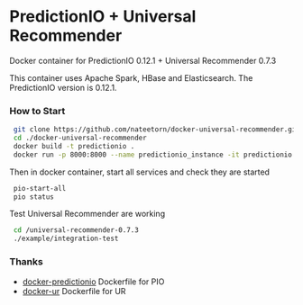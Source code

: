 # PredictionIO + Universal Recommender 
Docker container for PredictionIO 0.12.1 + Universal Recommender 0.7.3

This container uses Apache Spark, HBase and Elasticsearch.
The PredictionIO version is 0.12.1.

### How to Start
```bash
 git clone https://github.com/nateetorn/docker-universal-recommender.git
 cd ./docker-universal-recommender
 docker build -t predictionio .
 docker run -p 8000:8000 --name predictionio_instance -it predictionio /bin/bash
```
Then in docker container, start all services and check they are started
```bash
 pio-start-all
 pio status
```

Test Universal Recommender are working 
```bash
 cd /universal-recommender-0.7.3
 ./example/integration-test
```

### Thanks

 * [docker-predictionio](https://github.com/shimamoto/docker-predictionio) Dockerfile for PIO
 * [docker-ur](https://github.com/zephrax/docker-prediction.io) Dockerfile for UR
